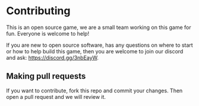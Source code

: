 # Contributing

This is an open source game, we are a small team working on this game for fun.
Everyone is welcome to help!

If you are new to open source software, has any questions on where to start or how to help build this game, 
then you are welcome to join our discord and ask: https://discord.gg/3nbEayW.

## Making pull requests

If you want to contribute, fork this repo and commit your changes.
Then open a pull request and we will review it.
